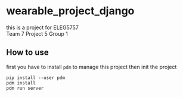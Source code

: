 # wearable_project_django

this is a project for ELEG5757  
Team 7 Project 5 Group 1

## How to use
first you have to install `pdm` to manage this project
then init the project
```shell
pip install --user pdm
pdm install
pdm run server
```
